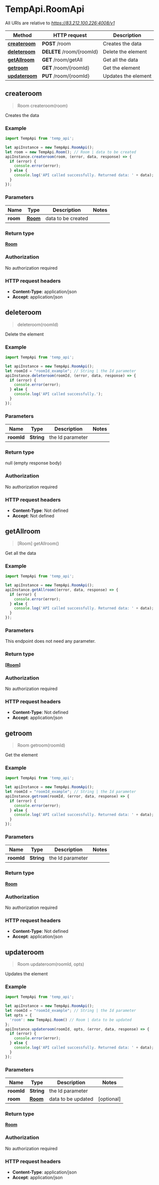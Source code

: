 # TempApi.RoomApi

All URIs are relative to *https://83.212.100.226:4008/v1*

Method | HTTP request | Description
------------- | ------------- | -------------
[**createroom**](RoomApi.md#createroom) | **POST** /room | Creates the data
[**deleteroom**](RoomApi.md#deleteroom) | **DELETE** /room/{roomId} | Delete the element
[**getAllroom**](RoomApi.md#getAllroom) | **GET** /room/getAll | Get all the data
[**getroom**](RoomApi.md#getroom) | **GET** /room/{roomId} | Get the element
[**updateroom**](RoomApi.md#updateroom) | **PUT** /room/{roomId} | Updates the element



## createroom

> Room createroom(room)

Creates the data

### Example

```javascript
import TempApi from 'temp_api';

let apiInstance = new TempApi.RoomApi();
let room = new TempApi.Room(); // Room | data to be created
apiInstance.createroom(room, (error, data, response) => {
  if (error) {
    console.error(error);
  } else {
    console.log('API called successfully. Returned data: ' + data);
  }
});
```

### Parameters


Name | Type | Description  | Notes
------------- | ------------- | ------------- | -------------
 **room** | [**Room**](Room.md)| data to be created | 

### Return type

[**Room**](Room.md)

### Authorization

No authorization required

### HTTP request headers

- **Content-Type**: application/json
- **Accept**: application/json


## deleteroom

> deleteroom(roomId)

Delete the element

### Example

```javascript
import TempApi from 'temp_api';

let apiInstance = new TempApi.RoomApi();
let roomId = "roomId_example"; // String | the Id parameter
apiInstance.deleteroom(roomId, (error, data, response) => {
  if (error) {
    console.error(error);
  } else {
    console.log('API called successfully.');
  }
});
```

### Parameters


Name | Type | Description  | Notes
------------- | ------------- | ------------- | -------------
 **roomId** | **String**| the Id parameter | 

### Return type

null (empty response body)

### Authorization

No authorization required

### HTTP request headers

- **Content-Type**: Not defined
- **Accept**: Not defined


## getAllroom

> [Room] getAllroom()

Get all the data

### Example

```javascript
import TempApi from 'temp_api';

let apiInstance = new TempApi.RoomApi();
apiInstance.getAllroom((error, data, response) => {
  if (error) {
    console.error(error);
  } else {
    console.log('API called successfully. Returned data: ' + data);
  }
});
```

### Parameters

This endpoint does not need any parameter.

### Return type

[**[Room]**](Room.md)

### Authorization

No authorization required

### HTTP request headers

- **Content-Type**: Not defined
- **Accept**: application/json


## getroom

> Room getroom(roomId)

Get the element

### Example

```javascript
import TempApi from 'temp_api';

let apiInstance = new TempApi.RoomApi();
let roomId = "roomId_example"; // String | the Id parameter
apiInstance.getroom(roomId, (error, data, response) => {
  if (error) {
    console.error(error);
  } else {
    console.log('API called successfully. Returned data: ' + data);
  }
});
```

### Parameters


Name | Type | Description  | Notes
------------- | ------------- | ------------- | -------------
 **roomId** | **String**| the Id parameter | 

### Return type

[**Room**](Room.md)

### Authorization

No authorization required

### HTTP request headers

- **Content-Type**: Not defined
- **Accept**: application/json


## updateroom

> Room updateroom(roomId, opts)

Updates the element

### Example

```javascript
import TempApi from 'temp_api';

let apiInstance = new TempApi.RoomApi();
let roomId = "roomId_example"; // String | the Id parameter
let opts = {
  'room': new TempApi.Room() // Room | data to be updated
};
apiInstance.updateroom(roomId, opts, (error, data, response) => {
  if (error) {
    console.error(error);
  } else {
    console.log('API called successfully. Returned data: ' + data);
  }
});
```

### Parameters


Name | Type | Description  | Notes
------------- | ------------- | ------------- | -------------
 **roomId** | **String**| the Id parameter | 
 **room** | [**Room**](Room.md)| data to be updated | [optional] 

### Return type

[**Room**](Room.md)

### Authorization

No authorization required

### HTTP request headers

- **Content-Type**: application/json
- **Accept**: application/json

